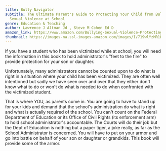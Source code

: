 ```yaml
---
title: Bully Navigator
subtitle: The Ultimate Parent's Guide to Protecting Your Child from Bullying and
  Sexual Violence at School
genre: Education & Teaching
author: Lawrence J Altman Jd , Steve M Cohen Ed D
amazon_link: https://www.amazon.com/Bullying-Sexual-Violence-Protecting-Children/dp/1648950639/ref=tmm_pap_swatch_0?_encoding=UTF8&qid=1643096433&sr=8-1
thumbnail: https://images-na.ssl-images-amazon.com/images/I/719wlYzMR1L.jpg
---
```

If you have a student who has been victimized while at school, you will need the information in this book to hold administrator's "feet to the fire" to provide protection for your son or daughter.

Unfortunately, many administrators cannot be counted upon to do what is right in a situation where your child has been victimized. They are often well intentioned but sadly we have seen over and over that they either don't know what to do or won't do what is needed to do when confronted with the victimized student.

That is where YOU, as parents come in. You are going to have to stand up for your kids and demand that the school's administration do what is right and what is actually required of the school. You can't count on the Federal Department of Education or its Office of Civil Rights (its enforcement arm) to hold school administrator's accountable. The Courts will do their job but the Dept of Education is nothing but a paper tiger, a joke really, as far as the School Administrator is concerned. You will have to put on your armor and go into battle on behalf of your son or daughter or grandkids. This book will provide some of the armor.